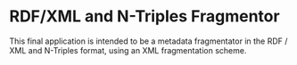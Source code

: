 # RDF/XML and N-Triples Fragmentor

This final application is intended to be a metadata fragmentator in the RDF / XML and N-Triples format, using an XML fragmentation scheme.
